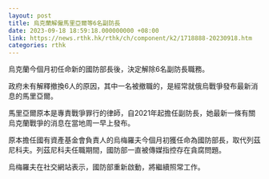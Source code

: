 ```yaml
---
layout: post
title: 烏克蘭解僱馬里亞爾等6名副防長
date: 2023-09-18 18:59:18.000000000 +08:00
link: https://news.rthk.hk/rthk/ch/component/k2/1718888-20230918.htm
categories: rthk
---
```


烏克蘭今個月初任命新的國防部長後，決定解除6名副防長職務。

政府未有解釋撤換6人的原因，其中一名被撤職的，是經常就俄烏戰爭發布最新消息的馬里亞爾。

馬里亞爾原本是專責戰爭罪行的律師，自2021年起擔任副防長，她最新一條有關烏克蘭戰爭的消息在當地周一早上發布。

原本擔任國有資產基金會負責人的烏梅羅夫今個月初獲任命為國防部長，取代列茲尼科夫。列茲尼科夫任職期間，國防部一直被傳媒指控存在貪腐問題。

烏梅羅夫在社交網站表示，國防部重新啟動，將繼續照常工作。
